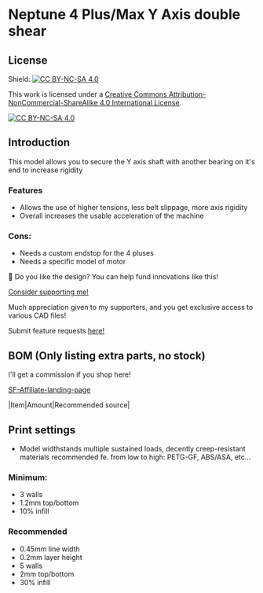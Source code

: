 # Neptune 4 Plus/Max Y Axis double shear

## License

Shield: [![CC BY-NC-SA 4.0][cc-by-nc-sa-shield]][cc-by-nc-sa]

This work is licensed under a
[Creative Commons Attribution-NonCommercial-ShareAlike 4.0 International License][cc-by-nc-sa].

[![CC BY-NC-SA 4.0][cc-by-nc-sa-image]][cc-by-nc-sa]

[cc-by-nc-sa]: http://creativecommons.org/licenses/by-nc-sa/4.0/
[cc-by-nc-sa-image]: https://licensebuttons.net/l/by-nc-sa/4.0/88x31.png
[cc-by-nc-sa-shield]: https://img.shields.io/badge/License-CC%20BY--NC--SA%204.0-lightgrey.svg

## Introduction

This model allows you to secure the Y axis shaft with another bearing on it's end to increase rigidity

### Features
- Allows the use of higher tensions, less belt slippage, more axis rigidity
- Overall increases the usable acceleration of the machine
### Cons:
- Needs a custom endstop for the 4 pluses
- Needs a specific model of motor

🤩 Do you like the design? You can help fund innovations like this!

[Consider supporting me!](https://buymeacoffee.com/silencedfrost)

Much appreciation given to my supporters, and you get exclusive access to various CAD files!

Submit feature requests [here!](https://trello.com/b/vacGVoLQ/cad-modelling-requests)

## BOM (Only listing extra parts, no stock)

I'll get a commission if you shop here!

[SF-Affiliate-landing-page](https://silencedfrostaff.carrd.co/)

|Item|Amount|Recommended source|
## Print settings
- Model widthstands multiple sustained loads, decently creep-resistant materials recommended fe. from low to high: PETG-GF, ABS/ASA, etc...
### Minimum:
- 3 walls
- 1.2mm top/bottom
- 10% infill
### Recommended
- 0.45mm line width
- 0.2mm layer height
- 5 walls
- 2mm top/bottom
- 30% infill

